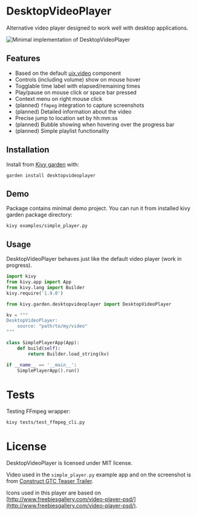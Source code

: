 # DesktopVideoPlayer

Alternative video player designed to work well with desktop applications.

![Minimal implementation of DesktopVideoPlayer](https://raw.githubusercontent.com/kivy-garden/garden.desktopvideoplayer/master/doc/simple_player.png)

## Features

- Based on the default [uix.video](http://kivy.org/docs/api-kivy.uix.video.html) component
- Controls (including volume) show on mouse hover
- Togglable time label with elapsed/remaining times
- Play/pause on mouse click or space bar pressed
- Context menu on right mouse click
- (planned) `ffmpeg` integration to capture screenshots
- (planned) Detailed information about the video
- Precise jump to location set by hh:mm:ss
- (planned) Bubble showing when hovering over the progress bar
- (planned) Simple playlist functionality

## Installation

Install from [Kivy garden](http://kivy-garden.github.io/) with:

    garden install desktopvideoplayer

## Demo

Package contains minimal demo project. You can run it from installed kivy garden package directory:

    kivy examples/simple_player.py 
    
## Usage

DesktopVideoPlayer behaves just like the default video player (work in progress).

```python
import kivy
from kivy.app import App
from kivy.lang import Builder
kivy.require('1.9.0')

from kivy.garden.desktopvideoplayer import DesktopVideoPlayer

kv = """
DesktopVideoPlayer:
    source: "path/to/my/video"
"""

class SimplePlayerApp(App):
    def build(self):
        return Builder.load_string(kv)

if __name__ == '__main__':
    SimplePlayerApp().run()
```

# Tests

Testing FFmpeg wrapper:

```kivy tests/test_ffmpeg_cli.py```



# License

DesktopVideoPlayer is licensed under MIT license.

Video used in the `simple_player.py` example app and on the screenshot is from [Construct GTC Teaser Trailer](https://www.youtube.com/watch?v=8JItUtHwKiE).

Icons used in this player are based on [http://www.freebiesgallery.com/video-player-psd/](http://www.freebiesgallery.com/video-player-psd/).
